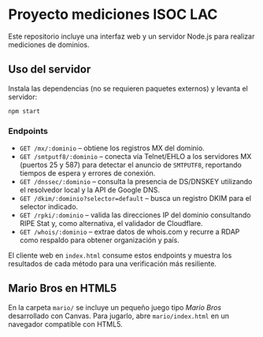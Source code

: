 # Proyecto mediciones ISOC LAC

Este repositorio incluye una interfaz web y un servidor Node.js para realizar mediciones de dominios.

## Uso del servidor

Instala las dependencias (no se requieren paquetes externos) y levanta el servidor:

```
npm start
```

### Endpoints

- `GET /mx/:dominio` – obtiene los registros MX del dominio.
- `GET /smtputf8/:dominio` – conecta vía Telnet/EHLO a los servidores MX (puertos 25 y 587) para detectar el anuncio de `SMTPUTF8`, reportando tiempos de espera y errores de conexión.
- `GET /dnssec/:dominio` – consulta la presencia de DS/DNSKEY utilizando el resolvedor local y la API de Google DNS.
- `GET /dkim/:dominio?selector=default` – busca un registro DKIM para el selector indicado.
 - `GET /rpki/:dominio` – valida las direcciones IP del dominio consultando RIPE Stat y, como alternativa, el validador de Cloudflare.
 - `GET /whois/:dominio` – extrae datos de whois.com y recurre a RDAP como respaldo para obtener organización y país.

El cliente web en `index.html` consume estos endpoints y muestra los resultados de cada método para una verificación más resiliente.

## Mario Bros en HTML5

En la carpeta `mario/` se incluye un pequeño juego tipo *Mario Bros* desarrollado con Canvas. Para jugarlo, abre `mario/index.html` en un navegador compatible con HTML5.

